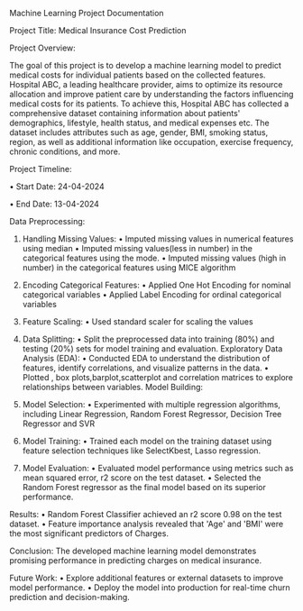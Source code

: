 Machine Learning Project Documentation

Project Title: Medical Insurance Cost Prediction

Project Overview:

The goal of this project is to develop a machine learning model to predict medical costs for individual patients based on the collected features. Hospital ABC, a leading healthcare provider, aims to optimize its resource allocation and improve patient care by understanding the factors influencing medical costs for its patients. To achieve this, Hospital ABC has collected a comprehensive dataset containing information about patients' demographics, lifestyle, health status, and medical expenses etc. The dataset includes attributes such as age, gender, BMI, smoking status, region, as well as additional information like occupation, exercise frequency, chronic conditions, and more.

Project Timeline:

•	Start Date: 24-04-2024

•	End Date: 13-04-2024


Data Preprocessing:
1.	Handling Missing Values:
•	Imputed missing values in numerical features using median
•	Imputed missing values(less in number) in the categorical features using the mode.
•	Imputed missing values (high in number) in the categorical features using MICE algorithm
2.	Encoding Categorical Features:
•	Applied One Hot Encoding for nominal categorical variables
•	Applied Label Encoding for ordinal categorical variables
3.	Feature Scaling:
•	Used standard scaler for scaling the values

4.	Data Splitting:
•	Split the preprocessed data into training (80%) and testing (20%) sets for model training and evaluation.
Exploratory Data Analysis (EDA):
•	Conducted EDA to understand the distribution of features, identify correlations, and visualize patterns in the data.
•	Plotted , box plots,barplot,scatterplot and correlation matrices to explore relationships between variables.
Model Building:
1.	Model Selection:
•	Experimented with multiple regression algorithms, including Linear Regression, Random Forest Regressor, Decision Tree Regressor and SVR
2.	Model Training:
•	Trained each model on the training dataset using feature selection techniques like SelectKbest, Lasso regression.

3.	Model Evaluation:
•	Evaluated model performance using metrics such as mean squared error, r2 score on the test dataset.
•	Selected the Random Forest regressor as the final model based on its superior performance.

Results:
•	Random Forest Classifier achieved an  r2 score 0.98 on the test dataset.
•	Feature importance analysis revealed that 'Age' and 'BMI' were the most significant predictors of Charges.

Conclusion:
The developed machine learning model demonstrates promising performance in predicting charges on medical insurance. 

Future Work:
•	Explore additional features or external datasets to improve model performance.
•	Deploy the model into production for real-time churn prediction and decision-making.
